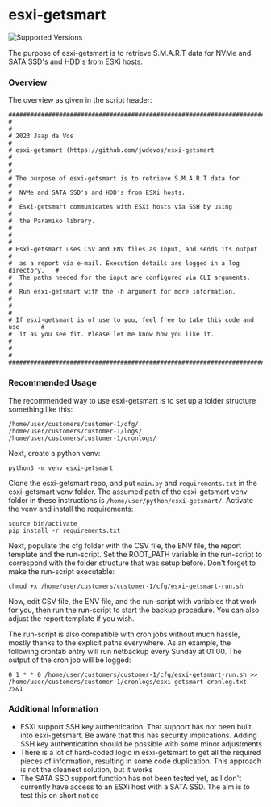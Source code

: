 # esxi-getsmart
![Supported Versions](https://img.shields.io/badge/python-3.10+-blue) 

The purpose of esxi-getsmart is to retrieve S.M.A.R.T data for NVMe and SATA SSD's and HDD's from ESXi hosts.

### Overview
The overview as given in the script header:
```
###############################################################################
#                                                                             #
# 2023 Jaap de Vos                                                            #
# esxi-getsmart (https://github.com/jwdevos/esxi-getsmart                     #
#                                                                             #
# The purpose of esxi-getsmart is to retrieve S.M.A.R.T data for              #
#  NVMe and SATA SSD's and HDD's from ESXi hosts.                             #
#  Esxi-getsmart communicates with ESXi hosts via SSH by using                #
#  the Paramiko library.                                                      #
#                                                                             #
# Esxi-getsmart uses CSV and ENV files as input, and sends its output         #
#  as a report via e-mail. Execution details are logged in a log directory.   #
#  The paths needed for the input are configured via CLI arguments.           #
#  Run esxi-getsmart with the -h argument for more information.               #
#                                                                             #
# If esxi-getsmart is of use to you, feel free to take this code and use      #
#  it as you see fit. Please let me know how you like it.                     #
#                                                                             #
###############################################################################
```

### Recommended Usage
The recommended way to use esxi-getsmart is to set up a folder structure something like this:
```
/home/user/customers/customer-1/cfg/
/home/user/customers/customer-1/logs/
/home/user/customers/customer-1/cronlogs/
```
Next, create a python venv:
```
python3 -m venv esxi-getsmart
```
Clone the esxi-getsmart repo, and put `main.py` and `requirements.txt` in the esxi-getsmart venv folder. The assumed path of the esxi-getsmart venv folder in these instructions is `/home/user/python/esxi-getsmart/`. Activate the venv and install the requirements:
```
source bin/activate
pip install -r requirements.txt
```
Next, populate the cfg folder with the CSV file, the ENV file, the report template and the run-script. Set the ROOT_PATH variable in the run-script to correspond with the folder structure that was setup before. Don't forget to make the run-script executable:
```
chmod +x /home/user/customers/customer-1/cfg/esxi-getsmart-run.sh
```
Now, edit CSV file, the ENV file, and the run-script with variables that work for you, then run the run-script to start the backup procedure. You can also adjust the report template if you wish.  
  
The run-script is also compatible with cron jobs without much hassle, mostly thanks to the explicit paths everywhere. As an example, the following crontab entry will run netbackup every Sunday at 01:00. The output of the cron job will be logged:
```
0 1 * * 0 /home/user/customers/customer-1/cfg/esxi-getsmart-run.sh >> /home/user/customers/customer-1/cronlogs/esxi-getsmart-cronlog.txt 2>&1
```

### Additional Information
- ESXi support SSH key authentication. That support has not been built into esxi-getsmart. Be aware that this has security implications. Adding SSH key authentication should be possible with some minor adjustments
- There is a lot of hard-coded logic in esxi-getsmart to get all the required pieces of information, resulting in some code duplication. This approach is not the cleanest solution, but it works
- The SATA SSD support function has not been tested yet, as I don't currently have access to an ESXi host with a SATA SSD. The aim is to test this on short notice

